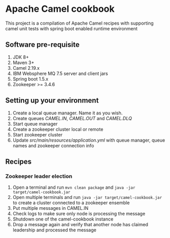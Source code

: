 # Apache Camel cookbook
This project is a compilation of Apache Camel recipes with supporting camel unit tests with spring boot enabled runtime environment


Software pre-requisite
--------
1. JDK 8+
2. Maven 3+
3. Camel 2.19.x
4. IBM Websphere MQ 7.5 server and client jars
5. Spring boot 1.5.x
6. Zookeeper >= 3.4.6          


Setting up your environment
----
1. Create a local queue manager. Name it as you wish.   
2. Create queues _CAMEL.IN_, _CAMEL.OUT_ and _CAMEL.DLQ_     
3. Start queue manager    
4. Create a zookeeper cluster local or remote  
5. Start zookeeper cluster
6. Update _src/main/resources/application.yml_ with queue manager, queue names and zookeeper connection info  


## Recipes

### Zookeeper leader election

1. Open a terminal and run `mvn clean package` and `java -jar target/camel-cookbook.jar`
2. Open multiple terminals and run `java -jar target/camel-cookbook.jar` to create a cluster connected to a zookeeper ensemble 
2. Put multiple messages in CAMEL.IN    
3. Check logs to make sure only node is processing the message
4. Shutdown one of the camel-cookbook instance
5. Drop a message again and verify that another node has claimed leadership and processed the message
